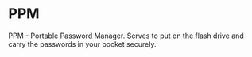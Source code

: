 # PPM
PPM - Portable Password Manager. Serves to put on the flash drive and carry the passwords in your pocket securely.
